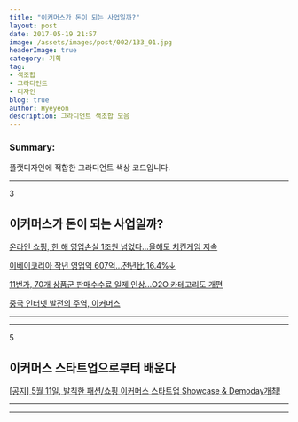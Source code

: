 ```yaml
---
title: "이커머스가 돈이 되는 사업일까?"
layout: post
date: 2017-05-19 21:57
image: /assets/images/post/002/133_01.jpg
headerImage: true
category: 기획
tag:
- 색조합
- 그라디언트
- 디자인
blog: true
author: Hyeyeon
description: 그라디언트 색조합 모음
---
```


### Summary:

플랫디자인에 적합한 그라디언트 색상 코드입니다.

---


3
## 이커머스가 돈이 되는 사업일까?

[온라인 쇼핑, 한 해 영업손실 1조원 넘었다...올해도 치킨게임 지속](http://www.etnews.com/20170416000058)

[이베이코리아 작년 영업익 607억…전년比 16.4%↓](http://www.zdnet.co.kr/news/news_view.asp?artice_id=20170408105713)

[11번가, 70개 상품군 판매수수료 일제 인상...O2O 카테고리도 개편](http://www.etnews.com/20170502000399)

[중국 인터넷 발전의 주역, 이커머스](http://ppss.kr/archives/112957)

---
---
5
## 이커머스 스타트업으로부터 배운다

[[공지] 5월 11일, 발칙한 패션/쇼핑 이커머스 스타트업 Showcase & Demoday개최!](http://verticalplatform.kr/archives/8916)


---

---
